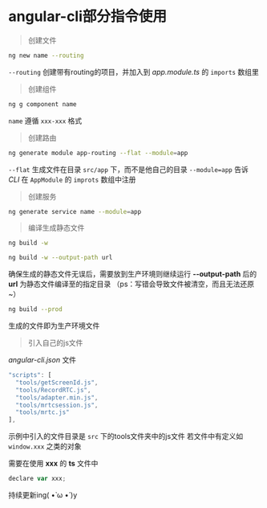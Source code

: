 # angular-cli部分指令使用

> 创建文件

```bash
ng new name --routing
```

```--routing``` 创建带有routing的项目，并加入到 _app.module.ts_ 的 ```imports``` 数组里

> 创建组件

```bash
ng g component name
```

```name``` 遵循 ```xxx-xxx``` 格式

> 创建路由

```bash
ng generate module app-routing --flat --module=app
```

```--flat``` 生成文件在目录 ```src/app``` 下，而不是他自己的目录
```--module=app``` 告诉 _CLI_ 在 ```AppModule``` 的 ```improts``` 数组中注册

> 创建服务

```bash
ng generate service name --module=app
```

> 编译生成静态文件

```bash
ng build -w

ng build -w --output-path url
```

确保生成的静态文件无误后，需要放到生产环境则继续运行
__--output-path__ 后的 __url__ 为静态文件编译至的指定目录 （ps：写错会导致文件被清空，而且无法还原~）


```bash
ng build --prod
```

生成的文件即为生产环境文件

> 引入自己的js文件

_angular-cli.json_ 文件

```js
"scripts": [
  "tools/getScreenId.js",
  "tools/RecordRTC.js",
  "tools/adapter.min.js",
  "tools/mrtcsession.js",
  "tools/mrtc.js"
],
```

示例中引入的文件目录是 ```src``` 下的tools文件夹中的js文件
若文件中有定义如 ```window.xxx``` 之类的对象

需要在使用 __xxx__ 的 __ts__ 文件中

```js
declare var xxx;
```

持续更新ing( •̀ ω •́ )y
